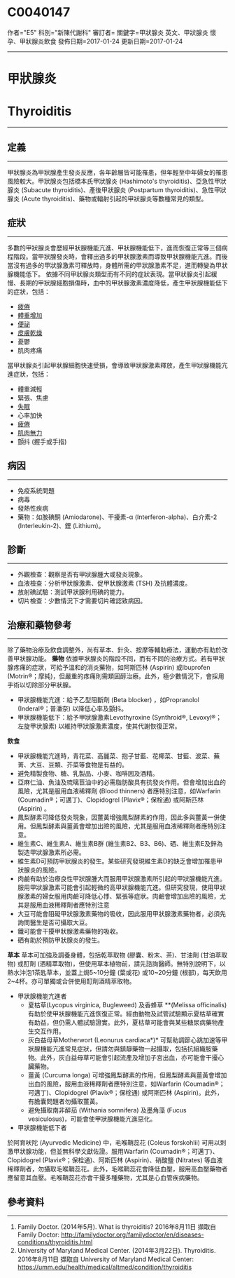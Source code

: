 # C0040147
作者="E5"
科別="新陳代謝科"
審訂者=
關鍵字=甲狀腺炎 英文、甲狀腺炎 懷孕、甲狀腺炎飲食
發佈日期=2017-01-24
更新日期=2017-01-24

----------
# 甲狀腺炎
# Thyroiditis
----------
## 定義
----------

甲狀腺炎為甲狀腺產生發炎反應，各年齡層皆可能罹患，但年輕至中年婦女的罹患風險較大。甲狀腺炎包括橋本氏甲狀腺炎 (Hashimoto's thyroiditis)、亞急性甲狀腺炎 (Subacute thyroiditis)、產後甲狀腺炎 (Postpartum thyroiditis)、急性甲狀腺炎 (Acute thyroiditis)、藥物或輻射引起的甲狀腺炎等數種常見的類型。 

## 症狀
----------

多數的甲狀腺炎會歷經甲狀腺機能亢進、甲狀腺機能低下，進而恢復正常等三個病程階段。當甲狀腺發炎時，會釋出過多的甲狀腺激素而導致甲狀腺機能亢進。而後當沒有過多的甲狀腺激素可釋放時，身體所需的甲狀腺激素不足，進而轉變為甲狀腺機能低下。 
依據不同甲狀腺炎類型而有不同的症狀表現。當甲狀腺炎引起緩慢、長期的甲狀腺細胞損傷時，血中的甲狀腺激素濃度降低，產生甲狀腺機能低下的症狀，包括：

- [疲倦](C0015672)
- [體重增加](C0043094)
- [便祕](C0009806)
- [皮膚乾燥](C0151908)
- 憂鬱
- 肌肉疼痛 

當甲狀腺炎引起甲狀腺細胞快速受損，會導致甲狀腺激素釋放，產生甲狀腺機能亢進症狀，包括：

- 體重減輕
- 緊張、焦慮
- [失眠](C0917801-01)
- 心率加快
- [疲倦](C0015672)
- [肌肉無力](C0151786)
- 顫抖 (握手或手指) 
## 病因
----------
- 免疫系統問題
- 病毒
- 發熱性疾病
- 藥物：如胺碘酮 (Amiodarone)、干擾素-α (Interferon-alpha)、白介素-2 (Interleukin-2)、鋰 (Lithium)。 
## 診斷
----------
- 外觀檢查：觀察是否有甲狀腺腫大或發炎現象。
- 血液檢查：分析甲狀腺激素、促甲狀腺激素 (TSH) 及抗體濃度。
- 放射碘試驗：測試甲狀腺利用碘的能力。
- 切片檢查：少數情況下才需要切片確認致病因。 
## 治療和藥物參考
----------

除了藥物治療及飲食調整外，尚有草本、針灸、按摩等輔助療法，運動亦有助於改善甲狀腺功能。 
**藥物**
依據甲狀腺炎的階段不同，而有不同的治療方式。若有甲狀腺疼痛的症狀，可給予溫和的消炎藥物，如阿斯匹林 (Aspirin) 或Ibuprofen (Motrin®；摩純)，但嚴重的疼痛則需類固醇治療。此外，極少數情況下，會採用手術以切除部分甲狀腺。

- 甲狀腺機能亢進：給予乙型阻斷劑 (Beta blocker) ，如Propranolol (Inderal®；普潘奈) 以降低心率及顫抖。
- 甲狀腺機能低下：給予甲狀腺激素Levothyroxine (Synthroid®, Levoxyl®；左旋甲状腺素) 以維持甲狀腺激素濃度，使其代謝恢復正常。 

**飲食**

- 甲狀腺機能亢進時，青花菜、高麗菜、抱子甘藍、花椰菜、甘藍、波菜、蕪菁、大豆、豆類、芥菜等食物是有益的。
- 避免精製食物、糖、乳製品、小麥、咖啡因及酒精。
- 亞麻仁油、魚油及琉璃苣油中的必需脂肪酸具有抗發炎作用。但會增加出血的風險，尤其是服用血液稀釋劑 (Blood thinners) 者應特別注意，如Warfarin (Coumadin®；可邁丁)、Clopidogrel (Plavix®；保栓通) 或阿斯匹林 (Aspirin) 。
- 鳳梨酵素可降低發炎現象，因薑黃增強鳳梨酵素的作用，因此多與薑黃一併使用。但鳳梨酵素與薑黃會增加出險的風險，尤其是服用血液稀釋劑者應特別注意。
- 維生素C、維生素A、維生素B群 (維生素B2、B3、B6)、硒、維生素E及鋅為製造甲狀腺激素所必需。
- 維生素D可預防甲狀腺炎的發生。某些研究發現維生素D的缺乏會增加罹患甲狀腺炎的風險。
- 肉鹼有助於治療良性甲狀腺腫大而服用甲狀腺激素所引起的甲狀腺機能亢進。服用甲狀腺激素可能會引起輕微的高甲狀腺機能亢進。但研究發現，使用甲狀腺激素的婦女服用肉鹼可降低心悸、緊張等症狀。肉鹼會增加出險的風險，尤其是服用血液稀釋劑者應特別注意
- 大豆可能會阻礙甲狀腺激素藥物的吸收，因此服用甲狀腺激素藥物者，必須先詢問醫生是否可攝取大豆。
- 鐵可能會干擾甲狀腺激素藥物的吸收。
- 硒有助於預防甲狀腺炎的發生。 

**草本**
草本可加強及調養身體，包括乾萃取物 (膠囊、粉末、茶)、甘油劑 (甘油萃取物) 或酊劑 (酒精萃取物)，但使用草本植物前，請先諮詢醫師。無特別說明下，以熱水沖泡1茶匙草本，並蓋上焗5~10分鐘 (葉或花) 或10~20分鐘 (根部)，每天飲用2~4杯。亦可單獨或合併使用酊劑酒精萃取物。

- 甲狀腺機能亢進者
  - 夏枯草(Lycopus virginica, Bugleweed) 及香蜂草 **(Melissa officinalis) 有助於使甲狀腺機能亢進恢復正常。經由動物及試管試驗顯示夏枯草確實有助益，但仍需人體試驗證實。此外，夏枯草可能會與某些糖尿病藥物產生交互作用。
  - 灰白益母草Motherwort (Leonurus cardiaca*)* 可幫助調節心跳加速等甲狀腺機能亢進常見症狀，但請勿與鎮靜藥物一起攝取，包括抗組織胺藥物。此外，灰白益母草可能會引起流產及增加子宮出血，亦可能會干擾心臟藥物。
  - 薑黃 (Curcuma longa) 可增強鳳梨酵素的作用，但鳳梨酵素與薑黃會增加出血的風險，服用血液稀釋劑者應特別注意，如Warfarin (Coumadin®；可邁丁)、Clopidogrel (Plavix®；保栓通) 或阿斯匹林 (Aspirin)。此外，有膽囊問題者勿攝取薑黃。
  - 避免攝取南非醉茄 (Withania somnifera) 及墨角藻 (Fucus vesiculosus)，可能會使甲狀腺機能亢進惡化。
- 甲狀腺機能低下者

於阿育吠陀 (Ayurvedic Medicine) 中，毛喉鞘蕊花 (Coleus forskohlii) 可用以刺激甲狀腺功能，但並無科學文獻佐證。服用Warfarin (Coumadin®；可邁丁)、Clopidogrel (Plavix®；保栓通)、阿斯匹林 (Aspirin)、硝酸鹽 (Nitrates) 等血液稀釋劑者，勿攝取毛喉鞘蕊花。此外，毛喉鞘蕊花會降低血壓，服用高血壓藥物者應留意其血壓。毛喉鞘蕊花亦會干擾多種藥物，尤其是心血管疾病藥物。 

## 參考資料
----------
1. Family Doctor. (2014年5月). What is thyroiditis? 2016年8月11日 擷取自 Family Doctor: 
  http://familydoctor.org/familydoctor/en/diseases-conditions/thyroiditis.html
2. University of Maryland Medical Center. (2014年3月22日). Thyroiditis. 2016年8月11日 擷取自 University of Maryland Medical Center: 
  https://umm.edu/health/medical/altmed/condition/thyroiditis

